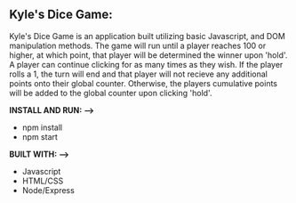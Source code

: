 ## Kyle's Dice Game:
Kyle's Dice Game is an application built utilizing basic Javascript, and DOM manipulation methods. The game will run until a player reaches 100 or higher, at which point, that player will be determined the winner upon 'hold'. A player can continue clicking for as many times as they wish. If the player rolls a 1, the turn will end and that player will not recieve any additional points onto their global counter. Otherwise, the players cumulative points will be added to the global counter upon clicking 'hold'.

**INSTALL AND RUN: -->**
- npm install
- npm start

**BUILT WITH: -->**
- Javascript
- HTML/CSS
- Node/Express
